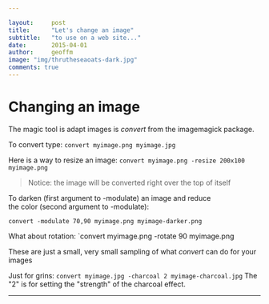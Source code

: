 ```yaml
---

layout:     post
title:      "Let's change an image"
subtitle:   "to use on a web site..."
date:       2015-04-01
author:     geoffm
image: "img/thrutheseaoats-dark.jpg"
comments: true
---
```

# Changing an image

The magic tool is adapt images is *convert* from the imagemagick package.

To convert type: `convert myimage.png myimage.jpg`

Here is a way to resize an image: `convert myimage.png -resize 200x100 myimage.png`
>Notice: the image will be converted right over the top of itself

To darken (first argument to -modulate) an image and reduce   
the color (second argument to -modulate):

```
convert -modulate 70,90 myimage.png myimage-darker.png
```

<!--more-->

What about rotation: `convert myimage.png -rotate 90 myimage.png 

These are just a small, very small sampling of what *convert* can do for your images

Just for grins: `convert myimage.jpg -charcoal 2 myimage-charcoal.jpg`
 The "2" is for setting the "strength" of the charcoal effect.

---





